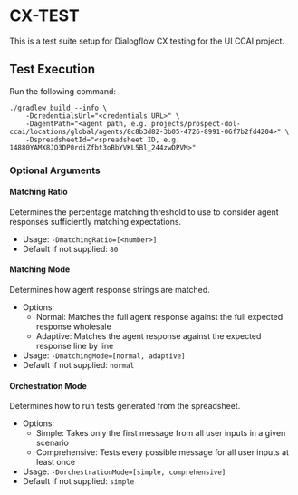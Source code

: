 # CX-TEST

This is a test suite setup for Dialogflow CX testing for the UI CCAI project.

## Test Execution

Run the following command:

```
./gradlew build --info \
    -DcredentialsUrl="<credentials URL>" \
    -DagentPath="<agent path, e.g. projects/prospect-dol-ccai/locations/global/agents/8c8b3d82-3b05-4726-8991-06f7b2fd4204>" \
    -DspreadsheetId="<spreadsheet ID, e.g. 14880YAMX8JQ3DP0rdiZfbt3oBbYVKL5Bl_244zwDPVM>"
```

### Optional Arguments

#### Matching Ratio

Determines the percentage matching threshold to use to consider agent responses sufficiently matching expectations.

- Usage: `-DmatchingRatio=[<number>]`
- Default if not supplied: `80`


#### Matching Mode

Determines how agent response strings are matched.

- Options:
  - Normal: Matches the full agent response against the full expected response wholesale
  - Adaptive: Matches the agent response against the expected response line by line
- Usage: `-DmatchingMode=[normal, adaptive]`
- Default if not supplied: `normal`

#### Orchestration Mode

Determines how to run tests generated from the spreadsheet.

- Options:
  - Simple: Takes only the first message from all user inputs in a given scenario
  - Comprehensive: Tests every possible message for all user inputs at least once
- Usage: `-DorchestrationMode=[simple, comprehensive]`
- Default if not supplied: `simple`

